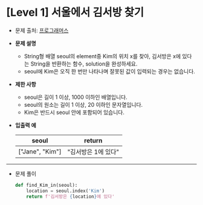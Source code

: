 # [Level 1] 서울에서 김서방 찾기

- 문제 출처: [프로그래머스](https://programmers.co.kr/learn/courses/30/lessons/12919)



- **문제 설명**
  - String형 배열 seoul의 element중 Kim의 위치 x를 찾아, 김서방은 x에 있다는 String을 반환하는 함수, solution을 완성하세요. 
  - seoul에 Kim은 오직 한 번만 나타나며 잘못된 값이 입력되는 경우는 없습니다.



- **제한 사항**
  - seoul은 길이 1 이상, 1000 이하인 배열입니다.
  - seoul의 원소는 길이 1 이상, 20 이하인 문자열입니다.
  - Kim은 반드시 seoul 안에 포함되어 있습니다.



- **입출력 예**

  | **seoul**       | **return**          |
  | --------------- | ------------------- |
  | ["Jane", "Kim"] | "김서방은 1에 있다" |

  

----

- 문제 풀이

  ```python
  def find_Kim_in(seoul):
      location = seoul.index('Kim')
      return f'김서방은 {location}에 있다'
  ```

  